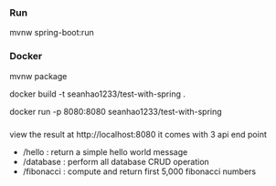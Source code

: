 ### Run

mvnw spring-boot:run

### Docker

mvnw package

docker build -t seanhao1233/test-with-spring .

docker run -p 8080:8080 seanhao1233/test-with-spring

###

view the result at http://localhost:8080
it comes with 3 api end point
- /hello : return a simple hello world message
- /database : perform all database CRUD operation
- /fibonacci : compute and return first 5,000 fibonacci numbers

